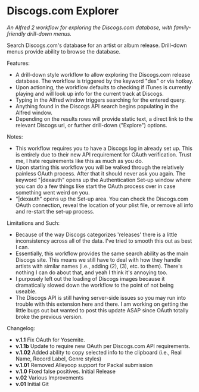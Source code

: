 Discogs.com Explorer
=============

*An Alfred 2 workflow for exploring the Discogs.com database, with family-friendly drill-down menus.*

Search Discogs.com's database for an artist or album release. Drill-down menus provide ability to browse the database.

Features:
- A drill-down style workflow to allow exploring the Discogs.com release database. The workflow is triggered by the keyword "dex" or via hotkey.
- Upon actioning, the workflow defaults to checking if iTunes is currently playing and will look up info for the current track at Discogs.
- Typing in the Alfred window triggers searching for the entered query.
- Anything found in the Discogs API search begins populating in the Alfred window.
- Depending on the results rows will provide static text, a direct link to the relevant Discogs url, or further drill-down ("Explore") options.

Notes: 
- This workflow requires you to have a Discogs log in already set up. This is entirely due to their new API requirement for OAuth verification. Trust me, I hate requirements like this as much as you do.
- Upon starting this workflow you will be walked through the relatively painless OAuth process. After that it should never ask you again. The keyword "|dexauth" opens up the Authentication Set-up window where you can do a few things like start the OAuth process over in case something went weird on you.
- "|dexauth" opens up the Set-up area. You can check the Discogs.com OAuth connection, reveal the location of your plist file, or remove all info and re-start the set-up process.

Limitations and Such:
- Because of the way Discogs categorizes 'releases' there is a little inconsistency across all of the data. I've tried to smooth this out as best I can.
- Essentially, this workflow provides the same search ability as the main Discogs site. This means we still have to deal with how they handle artists with similar names (i.e., adding (2), (3), etc. to them). There's nothing I can do about that, and yeah I think it's annoying too.
- I purposely left out the loading of Discogs images because it dramatically slowed down the workflow to the point of not being useable.
- The Discogs API is still having server-side issues so you may run into trouble with this extension here and there. I am working on getting the little bugs out but wanted to post this update ASAP since OAuth totally broke the previous version.

Changelog:
- **v.1.1** Fix OAuth for Yosemite.
- **v.1.1b** Update to require new OAuth per Discogs.com API requirements.
- **v.1.02** Added ability to copy selected info to the clipboard (i.e., Real Name, Record Label, Genre styles)
- **v.1.01** Removed Alleyoop support for Packal submission
- **v.1.0** Fixed false positives. Initial Release
- **v.02** Various Improvements
- **v.01** Initial Git
